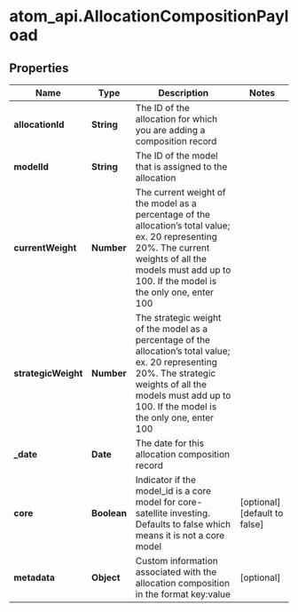 # atom_api.AllocationCompositionPayload

## Properties
Name | Type | Description | Notes
------------ | ------------- | ------------- | -------------
**allocationId** | **String** | The ID of the allocation for which you are adding a composition record | 
**modelId** | **String** | The ID of the model that is assigned to the allocation | 
**currentWeight** | **Number** | The current weight of the model as a percentage of the allocation’s total value; ex. 20 representing 20%. The current weights of all the models must add up to 100. If the model is the only one, enter 100 | 
**strategicWeight** | **Number** | The strategic weight of the model as a percentage of the allocation’s total value; ex. 20 representing 20%. The strategic weights of all the models must add up to 100. If the model is the only one, enter 100 | 
**_date** | **Date** | The date for this allocation composition record | 
**core** | **Boolean** | Indicator if the model_id is a core model for core-satellite investing. Defaults to false which means it is not a core model | [optional] [default to false]
**metadata** | **Object** | Custom information associated with the allocation composition in the format key:value | [optional] 


